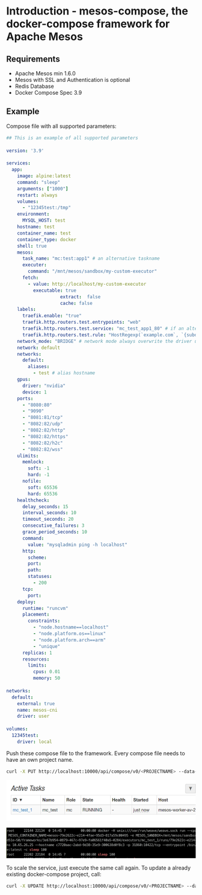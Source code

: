 # Introduction - mesos-compose, the docker-compose framework for Apache Mesos

## Requirements

- Apache Mesos min 1.6.0
- Mesos with SSL and Authentication is optional
- Redis Database
- Docker Compose Spec 3.9

## Example

Compose file with all supported parameters:

```yaml
## This is an example of all supported parameters

version: '3.9'

services:
  app:
    image: alpine:latest
    command: "sleep"
    arguments: ["1000"]
    restart: always
    volumes:
      - "12345test:/tmp"
    environment:
      MYSQL_HOST: test
    hostname: test
    container_name: test
    container_type: docker
    shell: true
    mesos:
      task_name: "mc:test:app1" # an alternative taskname
      executer:
        command: "/mnt/mesos/sandbox/my-custom-executor"
      fetch:
        - value: http://localhost/my-custom-executor
          executable: true
					extract:  false
					cache: false
    labels:
      traefik.enable: "true"
      traefik.http.routers.test.entrypoints: "web"
      traefik.http.routers.test.service: "mc_test_app1_80" # if an alternative taskname is set, we have to use it here too
      traefik.http.routers.test.rule: "HostRegexp(`example.com`, `{subdomain:[a-z]+}.example.com`)"
    network_mode: "BRIDGE" # network mode always overwrite the driver under networks (line 84)
    network: default
    networks:
      default:
        aliases:
          - test # alias hostname
    gpus:
      driver: "nvidia"
      device: 1
    ports:
      - "8080:80"
      - "9090"
      - "8081:81/tcp"
      - "8082:82/udp"
      - "8082:82/http"
      - "8082:82/https"
      - "8082:82/h2c"
      - "8082:82/wss"
    ulimits:
      memlock:
        soft: -1
        hard: -1
      nofile:
        soft: 65536
        hard: 65536
    healthcheck:
      delay_seconds: 15
      interval_seconds: 10
      timeout_seconds: 20
      consecutive_failures: 3
      grace_period_seconds: 10
      command:
        value: "mysqladmin ping -h localhost"
      http:
        scheme:
        port:
        path:
        statuses:
          - 200
      tcp:
        port:
    deploy:
      runtime: "runcvm"
      placement:
        constraints:
          - "node.hostname==localhost"
          - "node.platform.os==linux"
          - "node.platform.arch==arm"
          - "unique"
      replicas: 1
      resources:
        limits:
          cpus: 0.01
          memory: 50

networks:
  default:
    external: true
    name: mesos-cni
    driver: user

volumes:
  12345test:
    driver: local

```


Push these compose file to the framework. Every compose file needs to have an
own project name.

```bash
curl -X PUT http://localhost:10000/api/compose/v0/<PROJECTNAME> --data-binary @docs/example/docker-compose.yml
```

![image_2021-11-08-11-33-09](vx_images/image_2021-11-08-11-33-09.png)

![image_2021-11-08-11-33-47](vx_images/image_2021-11-08-11-33-47.png)

To scale the service, just execute the same call again. To update a already existing docker-compose project, call:

```bash
curl -X UPDATE http://localhost:10000/api/compose/v0/<PROJECTNAME> --data-binary @docs/example/docker-compose.yml
```
